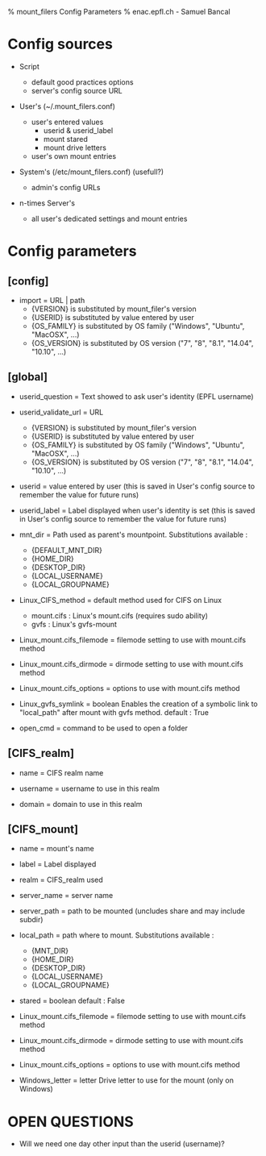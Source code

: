 % mount_filers Config Parameters
% enac.epfl.ch - Samuel Bancal


# Config sources

* Script
    * default good practices options
    * server's config source URL

* User's (~/.mount_filers.conf)
    * user's entered values
        * userid & userid_label
        * mount stared
        * mount drive letters
    * user's own mount entries

* System's (/etc/mount_filers.conf) (usefull?)
    * admin's config URLs

* n-times Server's
    * all user's dedicated settings and mount entries


# Config parameters

## [config]

* import = URL | path
    * {VERSION} is substituted by mount_filer's version
    * {USERID} is substituted by value entered by user
    * {OS_FAMILY} is substituted by OS family ("Windows", "Ubuntu", "MacOSX", ...)
    * {OS_VERSION} is substituted by OS version ("7", "8", "8.1", "14.04", "10.10", ...)


## [global]

* userid_question = Text showed to ask user's identity (EPFL username)

* userid_validate_url = URL
    * {VERSION} is substituted by mount_filer's version
    * {USERID} is substituted by value entered by user
    * {OS_FAMILY} is substituted by OS family ("Windows", "Ubuntu", "MacOSX", ...)
    * {OS_VERSION} is substituted by OS version ("7", "8", "8.1", "14.04", "10.10", ...)

* userid = value entered by user
    (this is saved in User's config source to remember the value for future runs)

* userid_label = Label displayed when user's identity is set
    (this is saved in User's config source to remember the value for future runs)

* mnt_dir = Path used as parent's mountpoint. Substitutions available :
    * {DEFAULT_MNT_DIR}
    * {HOME_DIR}
    * {DESKTOP_DIR} 
    * {LOCAL_USERNAME}
    * {LOCAL_GROUPNAME}

* Linux_CIFS_method = default method used for CIFS on Linux
    * mount.cifs : Linux's mount.cifs (requires sudo ability)
    * gvfs : Linux's gvfs-mount

* Linux_mount.cifs_filemode = filemode setting to use with mount.cifs method

* Linux_mount.cifs_dirmode  = dirmode setting to use with mount.cifs method

* Linux_mount.cifs_options = options to use with mount.cifs method

* Linux_gvfs_symlink = boolean
    Enables the creation of a symbolic link to "local_path" after mount with gvfs method.
    default : True

* open_cmd = command to be used to open a folder


## [CIFS_realm]

* name = CIFS realm name

* username = username to use in this realm

* domain = domain to use in this realm


## [CIFS_mount]

* name = mount's name

* label = Label displayed

* realm = CIFS_realm used

* server_name = server name

* server_path = path to be mounted (uncludes share and may include subdir)

* local_path = path where to mount. Substitutions available :
    * {MNT_DIR}
    * {HOME_DIR}
    * {DESKTOP_DIR} 
    * {LOCAL_USERNAME}
    * {LOCAL_GROUPNAME}

* stared = boolean
    default : False
    
* Linux_mount.cifs_filemode = filemode setting to use with mount.cifs method

* Linux_mount.cifs_dirmode  = dirmode setting to use with mount.cifs method

* Linux_mount.cifs_options = options to use with mount.cifs method

* Windows_letter = letter
    Drive letter to use for the mount (only on Windows)


OPEN QUESTIONS
==============

* Will we need one day other input than the userid (username)?


